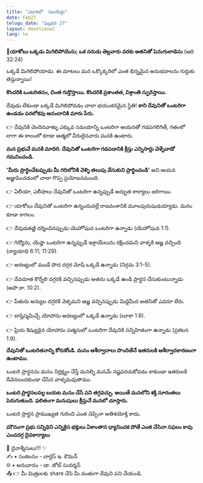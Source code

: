 ```yaml
---
title: "ఎడారిలో  సెలయేర్లు"
date: Feb27
telugu_date: "ఫిబ్రవరి 27"
layout: devotional
lang: te
---
```


**📖యాకోబు ఒక్కడు మిగిలిపోయెను;  ఒక నరుడు తెల్లవారు వరకు అతనితో పెనుగులాడెను**
 (ఆది 32:24)

ఒక్కడే మిగిలిపోయాడు. ఈ మాటలు మన ఒక్కొక్కరిలో ఎంత భిన్నమైన అనుభవాలను గుర్తుకు తెస్తున్నాయి! 

**కొందరికి ఒంటరితనం, చింత గుర్తొస్తాయి. కొందరికి ప్రశాంతత, విశ్రాంతి స్ఫురిస్తాయి.**

 దేవుడు లేకుండా ఒక్కడే మిగిలిపోవడం చాలా భయంకరమైన స్థితి! 
**కాని దేవునితో ఒంటరిగా ఉండడం పరలోకపు ఆనందానికి మారు పేరు.**

👉 దేవునికి చెందినవాళ్ళు ఎక్కువ సమయాన్ని ఒంటరిగా ఆయనతో గడపగలిగితే, గతంలో లాగా ఈ కాలంలో కూడా ఆత్మలో వీరులైనవారు మనకి ఉంటారు.

**మన ప్రభువే మనకి మాదిరి. దేవునితో ఒంటరిగా గడపడానికి క్రీస్తు ఎన్నిసార్లు వెళ్ళేవాడో గమనించండి.**

 **'మీరు ప్రార్థించేటప్పుడు మీ గదిలోనికి వెళ్ళి తలుపు వేసుకుని ప్రార్థించండి'** అని ఆయన ఆజ్ఞాపించడంలో చాలా గొప్ప ప్రయోజనముంది.

👉 ఏలీయా, ఎలీషాలు దేవునితో ఒంటరిగా ఉన్నప్పుడే అద్భుత కార్యాలు జరిగాయి.

👉 యాకోబు దేవునితో ఒంటరిగా ఉన్నందువల్లే రాజవంశానికి మూలపురుషుడయ్యాడు. మనం కూడా కాగలం.

👉 దేవుడతణ్ణి దర్శించినప్పుడు యెహోషువ ఒంటరిగా ఉన్నాడు (యెహోషువ 1:1). 

👉 గిద్యోను, యెఫ్తా ఒంటరిగా ఉన్నప్పుడే ఇశ్రాయేలును రక్షించమని వాళ్ళకి ఆజ్ఞ వచ్చింది (న్యాయాధి 6:11; 11:29). 

👉 అరణ్యంలో మండే పొద దగ్గర మోషే ఒక్కడే ఉన్నాడు (నిర్గమ 3:1-5).

👉 దేవదూత కొర్నేలి దగ్గరకి వచ్చినప్పుడు అతను ఒక్కడే ఉండి ప్రార్థన చేసుకుంటున్నాడు (అపొ.కా. 10:2). 

👉 పేతురు అన్యుల దగ్గరకి వెళ్ళమని ఆజ్ఞ వచ్చినప్పుడు మిద్దెమీద అతనితో ఎవరూ లేరు. 

👉 బాప్తిస్మమిచ్చే యోహాను అరణ్యంలో ఒక్కడే ఉన్నాడు (లూకా 1:8).  

👉 ప్రియ శిష్యుడైన యోహాను పత్మసులో ఒంటరిగా దేవునికి సన్నిహితంగా ఉన్నాడు (ప్రకటన 1:9).

**దేవునితో ఒంటరితనాన్ని కోరుకోండి. మనం ఆశీర్వాదాలు పొందితేనే ఇతరులకి ఆశీర్వాదకారణంగా ఉంటాము.**

 ఒంటరి ప్రార్థనను మనం నిర్లక్ష్యం చేస్తే మనల్ని మనమే నష్టపరచుకోవడం కాకుండా ఇతరులకి దీవెనలందకుండా చేసిన వాళ్ళమవుతాము.

 **ఒంటరి ప్రార్థనలవల్ల బయట మనం చేసే పని తగ్గవచ్చు. అయితే మనలోని శక్తి నూరంతలు పెరుగుతుంది. ఫలితంగా మనుషులు క్రీస్తునే మనలో చూస్తారు.**

ఒంటరి ప్రార్థన ప్రాముఖ్యత గురించి ఎంత చెప్పినా అతిశయోక్తి కాదు.

**మౌనంగా ప్రభు సన్నిధిని ఎన్నికైన భక్తులు ఏకాంతాన ధ్యానించక పోతే ఎంత చేసినా సఫలం కావు ఎంచదగ్గ దైవకార్యాలు**


<div class="blessing">🙏 <span class="bless-text">దైవాశ్శీసులు!!!</span> ✨</div>

<div class="credit">✍️ <span class="credit-text">▪ సంకలనం - చార్లెస్ ఇ. కౌమన్</span></div>
<div class="credit">🌐 <span class="credit-text">▪ అనువాదం - డా. జోబ్ సుదర్శన్</span></div>


<div class="share">📤 👉 <span class="share-text">మీ మిత్రులకు share చేసి మీ వంతుగా దేవుని పని చేయండి.</span></div>
